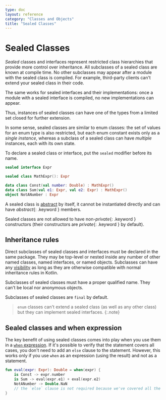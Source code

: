 ```yaml
---
type: doc
layout: reference
category: "Classes and Objects"
title: "Sealed Classes"
---
```


# Sealed Classes

_Sealed_ classes and interfaces represent restricted class hierarchies that provide more control over inheritance. 
All subclasses of a sealed class are known at compile time. No other subclasses may appear after
a module with the sealed class is compiled. For example, third-party clients can't extend your sealed class in their code.

The same works for sealed interfaces and their implementations: once a module with a sealed interface is compiled, 
no new implementations can appear.

Thus, instances of sealed classes can have one of the types from a limited set closed for further extension.

In some sense, sealed classes are similar to enum classes: the set of values
for an enum type is also restricted, but each enum constant exists only as a _single instance_, whereas a subclass
of a sealed class can have _multiple_ instances, each with its own state.

To declare a sealed class or interface, put the `sealed` modifier before its name.

<div class="sample" markdown="1" theme="idea" data-highlight-only>

```kotlin
sealed interface Expr

sealed class MathExpr(): Expr

data class Const(val number: Double) : MathExpr()
data class Sum(val e1: Expr, val e2: Expr) : MathExpr()
object NotANumber : Expr
```
</div>

A sealed class is [abstract](classes.html#abstract-classes) by itself, it cannot be instantiated directly and can have *abstract*{: .keyword } members.

Sealed classes are not allowed to have non-*private*{: .keyword } constructors (their constructors are *private*{: .keyword } by default).

## Inheritance rules

Direct subclasses of sealed classes and interfaces must be declared in the same package. They may be top-level or nested 
inside any number of other named classes, named interfaces, or named objects. Subclasses can have any [visibility](visibility-modifiers.html)
as long as they are otherwise compatible with normal inheritance rules in Kotlin.

Subclasses of sealed classes must have a proper qualified name. They can't be local nor anonymous objects.

Subclasses of sealed classes are `final` by default.

> `enum` classes can't extend a sealed class (as well as any other class) but they can implement sealed interfaces.
{:.note}


## Sealed classes and when expression

The key benefit of using sealed classes comes into play when you use them in a [`when` expression](control-flow.html#when-expression). If it's possible
to verify that the statement covers all cases, you don't need to add an `else` clause to the statement.
However, this works only if you use `when` as an expression (using the result) and not as a statement.

<div class="sample" markdown="1" theme="idea" data-highlight-only>

```kotlin
fun eval(expr: Expr): Double = when(expr) {
    is Const -> expr.number
    is Sum -> eval(expr.e1) + eval(expr.e2)
    NotANumber -> Double.NaN
    // the `else` clause is not required because we've covered all the cases
}
```
</div>

